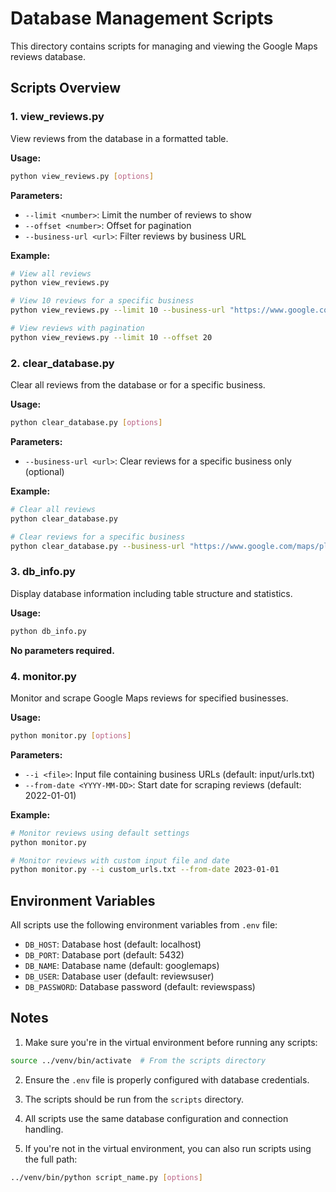 # Database Management Scripts

This directory contains scripts for managing and viewing the Google Maps reviews database.

## Scripts Overview

### 1. view_reviews.py
View reviews from the database in a formatted table.

**Usage:**
```bash
python view_reviews.py [options]
```

**Parameters:**
- `--limit <number>`: Limit the number of reviews to show
- `--offset <number>`: Offset for pagination
- `--business-url <url>`: Filter reviews by business URL

**Example:**
```bash
# View all reviews
python view_reviews.py

# View 10 reviews for a specific business
python view_reviews.py --limit 10 --business-url "https://www.google.com/maps/place/your-business"

# View reviews with pagination
python view_reviews.py --limit 10 --offset 20
```

### 2. clear_database.py
Clear all reviews from the database or for a specific business.

**Usage:**
```bash
python clear_database.py [options]
```

**Parameters:**
- `--business-url <url>`: Clear reviews for a specific business only (optional)

**Example:**
```bash
# Clear all reviews
python clear_database.py

# Clear reviews for a specific business
python clear_database.py --business-url "https://www.google.com/maps/place/your-business"
```

### 3. db_info.py
Display database information including table structure and statistics.

**Usage:**
```bash
python db_info.py
```

**No parameters required.**

### 4. monitor.py
Monitor and scrape Google Maps reviews for specified businesses.

**Usage:**
```bash
python monitor.py [options]
```

**Parameters:**
- `--i <file>`: Input file containing business URLs (default: input/urls.txt)
- `--from-date <YYYY-MM-DD>`: Start date for scraping reviews (default: 2022-01-01)

**Example:**
```bash
# Monitor reviews using default settings
python monitor.py

# Monitor reviews with custom input file and date
python monitor.py --i custom_urls.txt --from-date 2023-01-01
```

## Environment Variables

All scripts use the following environment variables from `.env` file:
- `DB_HOST`: Database host (default: localhost)
- `DB_PORT`: Database port (default: 5432)
- `DB_NAME`: Database name (default: googlemaps)
- `DB_USER`: Database user (default: reviewsuser)
- `DB_PASSWORD`: Database password (default: reviewspass)

## Notes

1. Make sure you're in the virtual environment before running any scripts:
```bash
source ../venv/bin/activate  # From the scripts directory
```

2. Ensure the `.env` file is properly configured with database credentials.

3. The scripts should be run from the `scripts` directory.

4. All scripts use the same database configuration and connection handling.

5. If you're not in the virtual environment, you can also run scripts using the full path:
```bash
../venv/bin/python script_name.py [options]
``` 